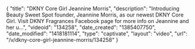 {
    "title": "DKNY Core Girl Jeannine Morris",
    "description": "Introducing Beauty Sweet Spot founder, Jeannine Morris, as our newest DKNY Core Girl. Visit DKNY Fragrances Facebook page for more info on Jeannine and her u...",
    "videoid": "134258",
    "date_created": "1385407750",
    "date_modified": "1418181114",
    "type": "captivate",
    "layout": "video",
    "url": "\/v\/dkny-core-girl-jeannine-morris\/134258"
}